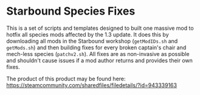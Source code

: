 # Starbound Species Fixes

This is a set of scripts and templates designed to built one massive mod to hotfix all species mods affected by the 1.3 update.
It does this by downloading all mods in the Starbound workshop (`getModIDs.sh` and `getMods.sh`) and then building fixes for every broken captain's chair and mech-less species (`patchv2.sh`).
All fixes are as non-invasive as possible and shouldn't cause issues if a mod author returns and provides their own fixes.


The product of this product may be found here: https://steamcommunity.com/sharedfiles/filedetails/?id=943339163
